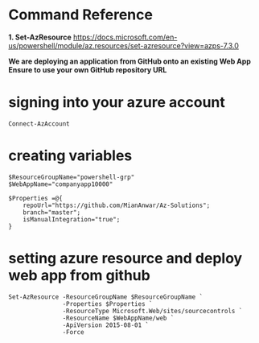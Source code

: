 
# Command Reference

**1. Set-AzResource**
https://docs.microsoft.com/en-us/powershell/module/az.resources/set-azresource?view=azps-7.3.0


**We are deploying an application from GitHub onto an existing Web App**
**Ensure to use your own GitHub repository URL**

# signing into your azure account
```
Connect-AzAccount
```

# creating variables
```
$ResourceGroupName="powershell-grp"
$WebAppName="companyapp10000"

$Properties =@{
    repoUrl="https://github.com/MianAnwar/Az-Solutions";
    branch="master";
    isManualIntegration="true";
}
```

# setting azure resource and deploy web app from github
```
Set-AzResource -ResourceGroupName $ResourceGroupName `
               -Properties $Properties `
               -ResourceType Microsoft.Web/sites/sourcecontrols `
               -ResourceName $WebAppName/web `
               -ApiVersion 2015-08-01 `
               -Force
```
